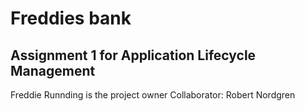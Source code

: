 # Freddies bank
## Assignment 1 for Application Lifecycle Management

Freddie Runnding is the project owner
Collaborator: Robert Nordgren
